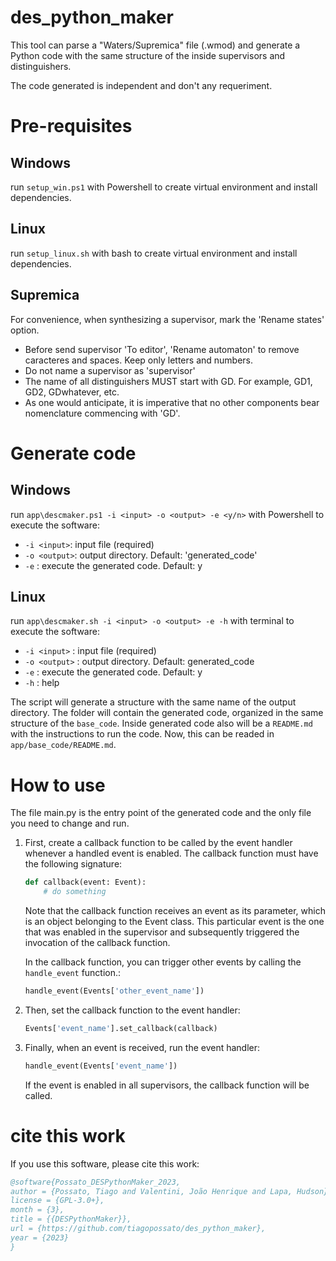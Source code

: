# des_python_maker

This tool can parse a "Waters/Supremica" file (.wmod) and generate a Python code with the same structure of the inside supervisors and distinguishers.

The code generated is independent and don't any requeriment.

# Pre-requisites

## Windows
run ```setup_win.ps1``` with Powershell to create virtual environment and install dependencies.

## Linux
run ```setup_linux.sh``` with bash to create virtual environment and install dependencies.

## Supremica
 For convenience, when synthesizing a supervisor, mark the 'Rename states' option.
- Before send supervisor 'To editor', 'Rename automaton' to remove caracteres and spaces. Keep only letters and numbers.
- Do not name a supervisor as 'supervisor'
- The name of all distinguishers MUST start with GD. For example, GD1, GD2, GDwhatever, etc.
- As one would anticipate, it is imperative that no other components bear nomenclature commencing with 'GD'.

# Generate code

## Windows

run `app\descmaker.ps1 -i <input> -o <output> -e <y/n>` with Powershell to execute the software:
-  `-i <input>`: input file (required)
-  `-o <output>`: output directory. Default: 'generated_code'
-  `-e` : execute the generated code. Default: y
 
## Linux

run `app\descmaker.sh -i <input> -o <output> -e -h` with terminal to execute the software:
- `-i <input>` : input file (required)
- `-o <output>` : output directory. Default: generated_code
- `-e` : execute the generated code. Default: y
- `-h` : help

The script will generate a structure with the same name of the output directory. The folder will contain the generated code, organized in the same structure of the `base_code`. Inside generated code also will be a `README.md` with the instructions to run the code. Now, this can be readed in `app/base_code/README.md`.

# How to use

The file main.py is the entry point of the generated code and the only file you need to change and run.

1. First, create a callback function to be called by the event handler whenever a handled event is enabled. The callback function must have the following signature:

    ```python
    def callback(event: Event):
        # do something
    ```
    Note that the callback function receives an event as its parameter, which is an object belonging to the Event class. This particular event is the one that was enabled in the supervisor and subsequently triggered the invocation of the callback function.

    In the callback function, you can trigger other events by calling the `handle_event` function.:

    ```python
    handle_event(Events['other_event_name'])
    ```

2. Then, set the callback function to the event handler:

    ```python
    Events['event_name'].set_callback(callback)
    ```

3. Finally, when an event is received, run the event handler:

    ```python
    handle_event(Events['event_name'])
    ```

    If the event is enabled in all supervisors, the callback function will be called.


# cite this work
If you use this software, please cite this work:
```bibtex
@software{Possato_DESPythonMaker_2023,
author = {Possato, Tiago and Valentini, João Henrique and Lapa, Hudson},
license = {GPL-3.0+},
month = {3},
title = {{DESPythonMaker}},
url = {https://github.com/tiagopossato/des_python_maker},
year = {2023}
}
```